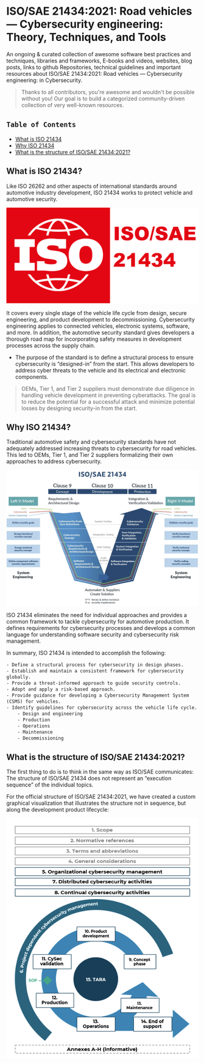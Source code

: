 # ISO/SAE 21434:2021: Road vehicles — Cybersecurity engineering: Theory, Techniques, and Tools


An ongoing & curated collection of awesome software best practices and techniques, libraries and frameworks, E-books and videos, websites, blog posts, links to github Repositories, technical guidelines and important resources about ISO/SAE 21434:2021: Road vehicles — Cybersecurity engineering:  in Cybersecurity.
> Thanks to all contributors, you're awesome and wouldn't be possible without you! Our goal is to build a categorized community-driven collection of very well-known resources.


## `Table of Contents`
- [What is ISO 21434](#)
- [Why ISO 21434](#)
- [What is the structure of ISO/SAE 21434:2021?](#)

## What is ISO 21434? 
Like ISO 26262 and other aspects of international standards around automotive industry development, ISO 21434 works to protect vehicle and automotive security.

<p align="center">
  <img src="https://github.com/paulveillard/cybersecurity-iso-21434/blob/main/img/iso21434.png?raw=true" alt="Sublime's custom image"/>
</p>

It covers every single stage of the vehicle life cycle from design, secure engineering, and product development to decommissioning. Cybersecurity engineering applies to connected vehicles, electronic systems, software, and more. In addition, the automotive security standard gives developers a thorough road map for incorporating safety measures in development processes across the supply chain.

- The purpose of the standard is to define a structural process to ensure cybersecurity is “designed-in” from the start. This allows developers to address cyber threats to the vehicle and its electrical and electronic components.

> OEMs, Tier 1, and Tier 2 suppliers must demonstrate due diligence in handling vehicle development in preventing cyberattacks. The goal is to reduce the potential for a successful attack and minimize potential losses by designing security-in from the start.

## Why ISO 21434?
Traditional automotive safety and cybersecurity standards have not adequately addressed increasing threats to cybersecurity for road vehicles. This led to OEMs, Tier 1, and Tier 2 suppliers formalizing their own approaches to address cybersecurity.

<p align="center">
  <img src="https://github.com/paulveillard/cybersecurity-iso-21434/blob/main/img/ISO21434_0.png?raw=true" alt="Sublime's custom image"/>
</p>

ISO 21434 eliminates the need for individual approaches and provides a common framework to tackle cybersecurity for automotive production. It defines requirements for cybersecurity processes and develops a common language for understanding software security and cybersecurity risk management.

In summary, ISO 21434 is intended to accomplish the following:

    - Define a structural process for cybersecurity in design phases.
    - Establish and maintain a consistent framework for cybersecurity globally.
    - Provide a threat-informed approach to guide security controls.
    - Adopt and apply a risk-based approach.
    - Provide guidance for developing a Cybersecurity Management System (CSMS) for vehicles.
    - Identify guidelines for cybersecurity across the vehicle life cycle.
        - Design and engineering
        - Production
        - Operations
        - Maintenance
        - Decommissioning

## What is the structure of ISO/SAE 21434:2021?

The first thing to do is to think in the same way as ISO/SAE communicates: The structure of ISO/SAE 21434 does not represent an “execution sequence” of the individual topics.

For the official structure of ISO/SAE 21434:2021, we have created a custom graphical visualization that illustrates the structure not in sequence, but along the development product lifecycle:

<p align="center">
  <img src="https://github.com/paulveillard/cybersecurity-iso-21434/blob/main/img/ISO21434_2.png?raw=true" alt="Sublime's custom image"/>
</p>
